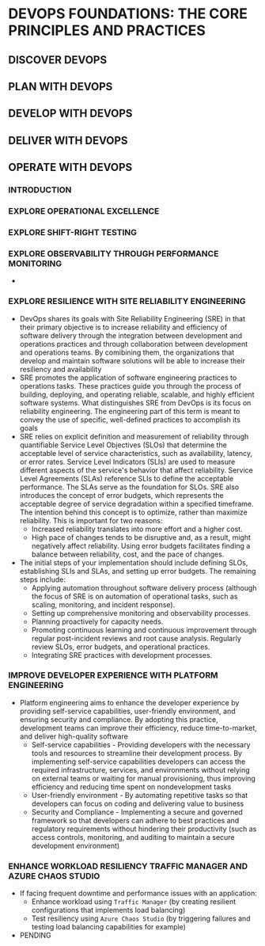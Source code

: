 # DEVOPS FOUNDATIONS: THE CORE PRINCIPLES AND PRACTICES

## DISCOVER DEVOPS

## PLAN WITH DEVOPS

## DEVELOP WITH DEVOPS

## DELIVER WITH DEVOPS

## OPERATE WITH DEVOPS

### INTRODUCTION

### EXPLORE OPERATIONAL EXCELLENCE

### EXPLORE SHIFT-RIGHT TESTING

### EXPLORE OBSERVABILITY THROUGH PERFORMANCE MONITORING

- 

### EXPLORE RESILIENCE WITH SITE RELIABILITY ENGINEERING

- DevOps shares its goals with Site Reliability Engineering (SRE) in that their primary objective is to increase reliability and efficiency of software delivery through the integration between development and operations practices and through collaboration between development and operations teams. By comibining them, the organizations that develop and maintain software solutions will be able to increase their resiliency and availability
- SRE promotes the application of software engineering practices to operations tasks. These practices guide you through the process of building, deploying, and operating reliable, scalable, and highly efficient software systems. What distinguishes SRE from DevOps is its focus on reliability engineering. The engineering part of this term is meant to convey the use of specific, well-defined practices to accomplish its goals
- SRE relies on explicit definition and measurement of reliability through quantifiable Service Level Objectives (SLOs) that determine the acceptable level of service characteristics, such as availability, latency, or error rates. Service Level Indicators (SLIs) are used to measure different aspects of the service's behavior that affect reliability. Service Level Agreements (SLAs) reference SLIs to define the acceptable performance. The SLAs serve as the foundation for SLOs. SRE also introduces the concept of error budgets, which represents the acceptable degree of service degradation within a specified timeframe. The intention behind this concept is to optimize, rather than maximize reliability. This is important for two reasons:
	- Increased reliability translates into more effort and a higher cost.
	- High pace of changes tends to be disruptive and, as a result, might negatively affect reliability.
Using error budgets facilitates finding a balance between reliability, cost, and the pace of changes.
- The initial steps of your implementation should include defining SLOs, establishing SLIs and SLAs, and setting up error budgets. The remaining steps include:
	- Applying automation throughout software delivery process (although the focus of SRE is on automation of operational tasks, such as scaling, monitoring, and incident response).
	- Setting up comprehensive monitoring and observability processes.
	- Planning proactively for capacity needs.
	- Promoting continuous learning and continuous improvement through regular post-incident reviews and root cause analysis. Regularly review SLOs, error budgets, and operational practices.
	- Integrating SRE practices with development processes.

### IMPROVE DEVELOPER EXPERIENCE WITH PLATFORM ENGINEERING

- Platform engineering aims to enhance the developer experience by providing self-service capabilities, user-friendly environment, and ensuring security and compliance. By adopting this practice, development teams can improve their efficiency, reduce time-to-market, and deliver high-quality software
	- Self-service capabilities - Providing developers with the necessary tools and resources to streamline their development process. By implementing self-service capabilities developers can access the required infrastructure, services, and environments without relying on external teams or waiting for manual provisioning, thus improving efficiency and reducing time spent on nondevelopment tasks
	- User-friendly environment - By automating repetitive tasks so that developers can focus on coding and delivering value to business
	- Security and Compliance - Implementing a secure and governed framework so that developers can adhere to best practices and regulatory requirements without hindering their productivity (such as access controls, monitoring, and auditing to maintain a secure development environment)

### ENHANCE WORKLOAD RESILIENCY TRAFFIC MANAGER AND AZURE CHAOS STUDIO

- If facing frequent downtime and performance issues with an application:
	- Enhance workload using `Traffic Manager` (by creating resilient configurations that implements load balancing)
	- Test resiliency using `Azure Chaos Studio` (by triggering failures and testing load balancing capabilities for example)
- PENDING